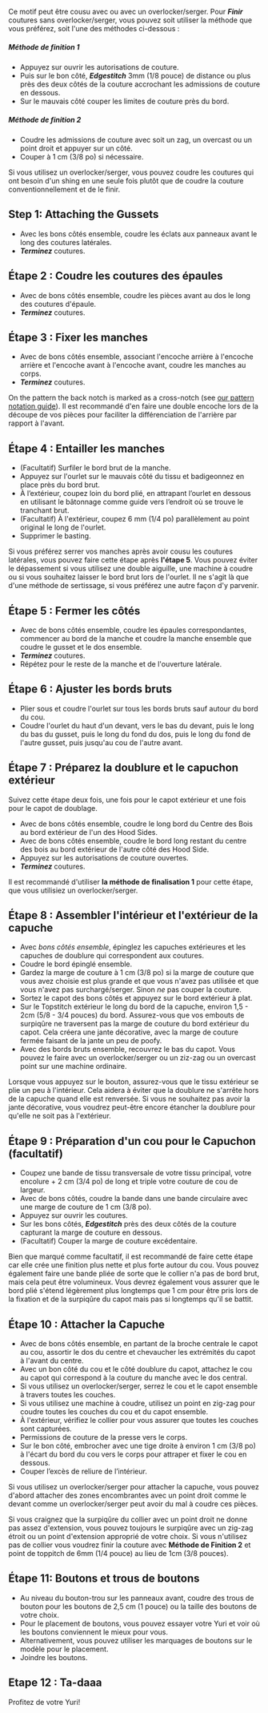 <Note>

Ce motif peut être cousu avec ou avec un overlocker/serger. Pour ***Finir*** coutures sans overlocker/serger, vous pouvez soit utiliser la méthode que vous préférez, soit l'une des méthodes ci-dessous :

##### Méthode de finition 1

- Appuyez sur ouvrir les autorisations de couture. 
- Puis sur le bon côté, ***Edgestitch*** 3mm (1/8 pouce) de distance ou plus près des deux côtés de la couture accrochant les admissions de couture en dessous.
- Sur le mauvais côté couper les limites de couture près du bord. 

##### Méthode de finition 2

- Coudre les admissions de couture avec soit un zag, un overcast ou un point droit et appuyer sur un côté.
- Couper à 1 cm (3/8 po) si nécessaire.

</Note>

<Tip>

Si vous utilisez un overlocker/serger, vous pouvez coudre les coutures qui ont besoin d'un shing en une seule fois plutôt que de coudre la couture conventionnellement et de le finir. 
  
</Tip>

## Step 1: Attaching the Gussets

- Avec les bons côtés ensemble, coudre les éclats aux panneaux avant le long des coutures latérales.
- ***Terminez*** coutures.

## Étape 2 : Coudre les coutures des épaules

- Avec de bons côtés ensemble, coudre les pièces avant au dos le long des coutures d'épaule.
- ***Terminez*** coutures.

## Étape 3 : Fixer les manches

- Avec de bons côtés ensemble, associant l'encoche arrière à l'encoche arrière et l'encoche avant à l'encoche avant, coudre les manches au corps.
- ***Terminez*** coutures.

<Note>

On the pattern the back notch is marked as a cross-notch (see [our pattern notation guide](/docs/various/notation/notches/)). Il est recommandé d'en faire une double encoche lors de la découpe de vos pièces pour faciliter la différenciation de l'arrière par rapport à l'avant.
  
</Note>

## Étape 4 : Entailler les manches

- (Facultatif) Surfiler le bord brut de la manche.
- Appuyez sur l'ourlet sur le mauvais côté du tissu et badigeonnez en place près du bord brut.
- À l’extérieur, coupez loin du bord plié, en attrapant l’ourlet en dessous en utilisant le bâtonnage comme guide vers l’endroit où se trouve le tranchant brut.
- (Facultatif) À l'extérieur, coupez 6 mm (1/4 po) parallèlement au point original le long de l'ourlet.
- Supprimer le basting.

<Note>

Si vous préférez serrer vos manches après avoir cousu les coutures latérales, vous pouvez faire cette étape après **l'étape 5**.
Vous pouvez éviter le dépassement si vous utilisez une double aiguille, une machine à coudre ou si vous souhaitez laisser le bord brut lors de l'ourlet. 
Il ne s'agit là que d'une méthode de sertissage, si vous préférez une autre façon d'y parvenir.
  
</Note>

## Étape 5 : Fermer les côtés

- Avec de bons côtés ensemble, coudre les épaules correspondantes, commencer au bord de la manche et coudre la manche ensemble que coudre le gusset et le dos ensemble.
- ***Terminez*** coutures.
- Répétez pour le reste de la manche et de l'ouverture latérale.

## Étape 6 : Ajuster les bords bruts

- Plier sous et coudre l'ourlet sur tous les bords bruts sauf autour du bord du cou.
- Coudre l'ourlet du haut d'un devant, vers le bas du devant, puis le long du bas du gusset, puis le long du fond du dos, puis le long du fond de l'autre gusset, puis jusqu'au cou de l'autre avant.

## Étape 7 : Préparez la doublure et le capuchon extérieur

Suivez cette étape deux fois, une fois pour le capot extérieur et une fois pour le capot de doublage.

- Avec de bons côtés ensemble, coudre le long bord du Centre des Bois au bord extérieur de l'un des Hood Sides.
- Avec de bons côtés ensemble, coudre le bord long restant du centre des bois au bord extérieur de l'autre côté des Hood Side.
- Appuyez sur les autorisations de couture ouvertes.
- ***Terminez*** coutures.

<Note>

Il est recommandé d'utiliser **la méthode de finalisation 1** pour cette étape, que vous utilisiez un overlocker/serger.
  
</Note>

## Étape 8 : Assembler l'intérieur et l'extérieur de la capuche

- Avec _bons côtés ensemble_, épinglez les capuches extérieures et les capuches de doublure qui correspondent aux coutures.
- Coudre le bord épinglé ensemble.
- Gardez la marge de couture à 1 cm (3/8 po) si la marge de couture que vous avez choisie est plus grande et que vous n'avez pas utilisée et que vous n'avez pas surchargé/serger. Sinon *ne* pas couper la couture.
- Sortez le capot des bons côtés et appuyez sur le bord extérieur à plat.
- Sur le Topstitch extérieur le long du bord de la capuche, environ 1,5 - 2cm (5/8 - 3/4 pouces) du bord. Assurez-vous que vos embouts de surpiqûre ne traversent pas la marge de couture du bord extérieur du capot. Cela créera une jante décorative, avec la marge de couture fermée faisant de la jante un peu de poofy.
- Avec des bords bruts ensemble, recouvrez le bas du capot. Vous pouvez le faire avec un overlocker/serger ou un ziz-zag ou un overcast point sur une machine ordinaire.

<Note>
  
Lorsque vous appuyez sur le bouton, assurez-vous que le tissu extérieur se plie un peu à l'intérieur. Cela aidera à éviter que la doublure ne s'arrête hors de la capuche quand elle est renversée.
Si vous ne souhaitez pas avoir la jante décorative, vous voudrez peut-être encore étancher la doublure pour qu'elle ne soit pas à l'extérieur.
  
</Note>

## Étape 9 : Préparation d'un cou pour le Capuchon (facultatif)

- Coupez une bande de tissu transversale de votre tissu principal, votre encolure + 2 cm (3/4 po) de long et triple votre couture de cou de largeur.
- Avec de bons côtés, coudre la bande dans une bande circulaire avec une marge de couture de 1 cm (3/8 po).
- Appuyez sur ouvrir les coutures.
- Sur les bons côtés, ***Edgestitch*** près des deux côtés de la couture capturant la marge de couture en dessous.
- (Facultatif) Couper la marge de couture excédentaire.

<Note>
  
Bien que marqué comme facultatif, il est recommandé de faire cette étape car elle crée une finition plus nette et plus forte autour du cou.
Vous pouvez également faire une bande pliée de sorte que le collier n'a pas de bord brut, mais cela peut être volumineux. Vous devrez également vous assurer que le bord plié s'étend légèrement plus longtemps que 1 cm pour être pris lors de la fixation et de la surpiqûre du capot mais pas si longtemps qu'il se battit.
  
</Note>

## Étape 10 : Attacher la Capuche

- Avec de bons côtés ensemble, en partant de la broche centrale le capot au cou, assortir le dos du centre et chevaucher les extrémités du capot à l'avant du centre.
- Avec un bon côté du cou et le côté doublure du capot, attachez le cou au capot qui correspond à la couture du manche avec le dos central.
- Si vous utilisez un overlocker/serger, serrez le cou et le capot ensemble à travers toutes les couches.
- Si vous utilisez une machine à coudre, utilisez un point en zig-zag pour coudre toutes les couches du cou et du capot ensemble.
- À l'extérieur, vérifiez le collier pour vous assurer que toutes les couches sont capturées.
- Permissions de couture de la presse vers le corps.
- Sur le bon côté, embrocher avec une tige droite à environ 1 cm (3/8 po) à l'écart du bord du cou vers le corps pour attraper et fixer le cou en dessous.
- Couper l’excès de reliure de l’intérieur.

<Warning>
  
Si vous utilisez un overlocker/serger pour attacher la capuche, vous pouvez d'abord attacher des zones encombrantes avec un point droit comme le devant comme un overlocker/serger peut avoir du mal à coudre ces pièces.
  
</Warning>

<Note>
  
Si vous craignez que la surpiqûre du collier avec un point droit ne donne pas assez d'extension, vous pouvez toujours le surpiqûre avec un zig-zag étroit ou un point d'extension approprié de votre choix.
Si vous n'utilisez pas de collier vous voudrez finir la couture avec **Méthode de Finition 2** et point de toppitch de 6mm (1/4 pouce) au lieu de 1cm (3/8 pouces). 
  
</Note>

## Étape 11: Boutons et trous de boutons

- Au niveau du bouton-trou sur les panneaux avant, coudre des trous de bouton pour les boutons de 2,5 cm (1 pouce) ou la taille des boutons de votre choix.
- Pour le placement de boutons, vous pouvez essayer votre Yuri et voir où les boutons conviennent le mieux pour vous.
- Alternativement, vous pouvez utiliser les marquages de boutons sur le modèle pour le placement.
- Joindre les boutons.

## Etape 12 : Ta-daaa

Profitez de votre Yuri!

